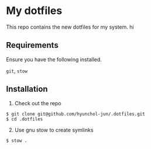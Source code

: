 # My dotfiles
This repo contains the new dotfiles for my system. hi

## Requirements
Ensure you have the following installed.

`git`, `stow`

## Installation
1. Check out the repo
```
$ git clone git@github.com/hyunchol-jun/.dotfiles.git
$ cd .dotfiles
```

2. Use gnu stow to create symlinks
```
$ stow .
```
